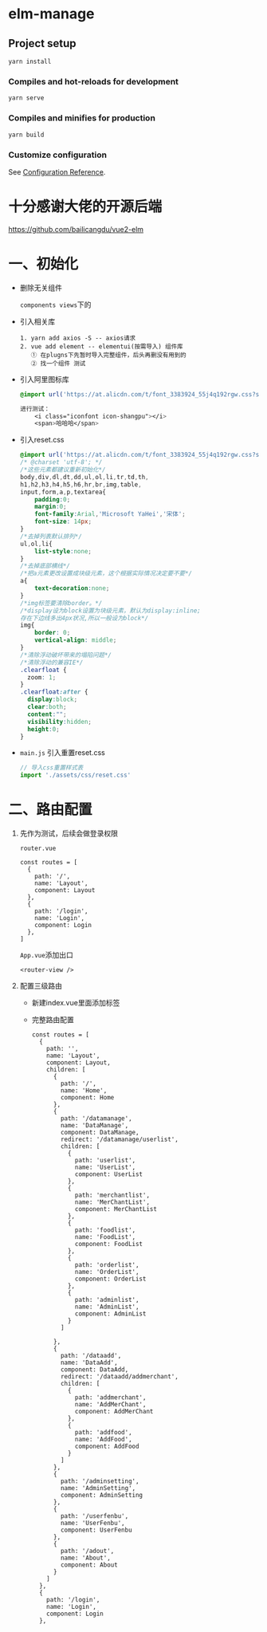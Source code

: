 # elm-manage

## Project setup
```
yarn install
```

### Compiles and hot-reloads for development
```
yarn serve
```

### Compiles and minifies for production
```
yarn build
```

### Customize configuration
See [Configuration Reference](https://cli.vuejs.org/config/).

# 十分感谢大佬的开源后端

https://github.com/bailicangdu/vue2-elm

# 一、初始化

- 删除无关组件

  `components views`下的

- 引入相关库

  ```vue
  1. yarn add axios -S -- axios请求
  2. vue add element -- elementui(按需导入) 组件库
  	 ① 在plugns下先暂时导入完整组件，后头再删没有用到的
  	 ② 找一个组件 测试
  ```

- 引入阿里图标库

  ```css
  @import url('https://at.alicdn.com/t/font_3383924_55j4q192rgw.css?spm=a313x.7781069.1998910419.57&file=font_3383924_55j4q192rgw.css');
  
  进行测试：
      <i class="iconfont icon-shangpu"></i>
      <span>哈哈哈</span>
  ```

- 引入reset.css

  ```css
  @import url('https://at.alicdn.com/t/font_3383924_55j4q192rgw.css?spm=a313x.7781069.1998910419.57&file=font_3383924_55j4q192rgw.css');  // 引入阿里图标库
  /* @charset 'utf-8'; */
  /*这些元素都建议重新初始化*/
  body,div,dl,dt,dd,ul,ol,li,tr,td,th,
  h1,h2,h3,h4,h5,h6,hr,br,img,table,
  input,form,a,p,textarea{
      padding:0;
      margin:0;
      font-family:Arial,'Microsoft YaHei','宋体';
      font-size: 14px;
  }
  /*去掉列表默认排列*/
  ul,ol,li{
      list-style:none;
  }
  /*去掉底部横线*/
  /*把a元素更改设置成块级元素，这个根据实际情况决定要不要*/
  a{
      text-decoration:none;
  }
  /*img标签要清除border。*/
  /*display设为block设置为块级元素，默认为display:inline;
  存在下边线多出4px状况,所以一般设为block*/
  img{
      border: 0;
      vertical-align: middle;
  }
  /*清除浮动破坏带来的塌陷问题*/
  /*清除浮动的兼容IE*/
  .clearfloat {
  	zoom: 1;
  }
  .clearfloat:after {
  	display:block;
  	clear:both;
  	content:"";
  	visibility:hidden;
  	height:0;
  }
  ```

- `main.js` 引入重置reset.css

  ```js
  // 导入css重置样式表
  import './assets/css/reset.css'
  ```



# 二、路由配置

1. 先作为测试，后续会做登录权限

   `router.vue`

   ```vue
   const routes = [
     {
       path: '/',
       name: 'Layout',
       component: Layout
     },
     {
       path: '/login',
       name: 'Login',
       component: Login
     },
   ]
   ```

   `App.vue`添加出口

   ```vue
   <router-view />
   ```

2. 配置三级路由

   - 新建index.vue里面添加标签<router-view/>

   - 完整路由配置

     ```vue
     const routes = [
       {
         path: '',
         name: 'Layout',
         component: Layout,
         children: [
           {
             path: '/',
             name: 'Home',
             component: Home
           },
           {
             path: '/datamanage',
             name: 'DataManage',
             component: DataManage,
             redirect: '/datamanage/userlist',
             children: [
               {
                 path: 'userlist',
                 name: 'UserList',
                 component: UserList
               },
               {
                 path: 'merchantlist',
                 name: 'MerChantList',
                 component: MerChantList
               },
               {
                 path: 'foodlist',
                 name: 'FoodList',
                 component: FoodList
               },
               {
                 path: 'orderlist',
                 name: 'OrderList',
                 component: OrderList
               },
               {
                 path: 'adminlist',
                 name: 'AdminList',
                 component: AdminList
               }
             ]
     
           },
           {
             path: '/dataadd',
             name: 'DataAdd',
             component: DataAdd,
             redirect: '/dataadd/addmerchant',
             children: [
               {
                 path: 'addmerchant',
                 name: 'AddMerChant',
                 component: AddMerChant
               },
               {
                 path: 'addfood',
                 name: 'AddFood',
                 component: AddFood
               }
             ]
           },
           {
             path: '/adminsetting',
             name: 'AdminSetting',
             component: AdminSetting
           },
           {
             path: '/userfenbu',
             name: 'UserFenbu',
             component: UserFenbu
           },
           {
             path: '/adout',
             name: 'About',
             component: About
           }
         ]
       },
       {
         path: '/login',
         name: 'Login',
         component: Login
       },
     ```

     
